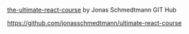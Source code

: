 [the-ultimate-react-course](https://gale.udemy.com/course/the-ultimate-react-course) by Jonas Schmedtmann
GIT Hub

https://github.com/jonasschmedtmann/ultimate-react-course
